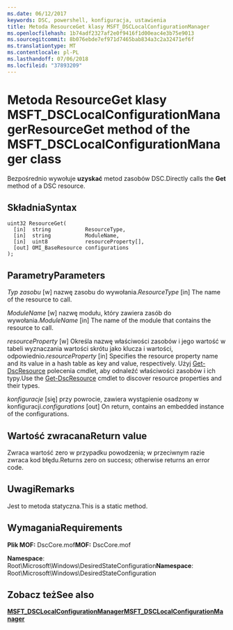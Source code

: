 ```yaml
---
ms.date: 06/12/2017
keywords: DSC, powershell, konfiguracja, ustawienia
title: Metoda ResourceGet klasy MSFT_DSCLocalConfigurationManager
ms.openlocfilehash: 1b74adf2327af2e0f9416f1d00eac4e3b75e9013
ms.sourcegitcommit: 8b076ebde7ef971d7465bab834a3c2a32471ef6f
ms.translationtype: MT
ms.contentlocale: pl-PL
ms.lasthandoff: 07/06/2018
ms.locfileid: "37893209"
---
```

# <a name="resourceget-method-of-the-msftdsclocalconfigurationmanager-class"></a><span data-ttu-id="80075-103">Metoda ResourceGet klasy MSFT_DSCLocalConfigurationManager</span><span class="sxs-lookup"><span data-stu-id="80075-103">ResourceGet method of the MSFT_DSCLocalConfigurationManager class</span></span>

<span data-ttu-id="80075-104">Bezpośrednio wywołuje **uzyskać** metod zasobów DSC.</span><span class="sxs-lookup"><span data-stu-id="80075-104">Directly calls the **Get** method of a DSC resource.</span></span>

## <a name="syntax"></a><span data-ttu-id="80075-105">Składnia</span><span class="sxs-lookup"><span data-stu-id="80075-105">Syntax</span></span>

```mof
uint32 ResourceGet(
  [in]  string           ResourceType,
  [in]  string           ModuleName,
  [in]  uint8            resourceProperty[],
  [out] OMI_BaseResource configurations
);
```

## <a name="parameters"></a><span data-ttu-id="80075-106">Parametry</span><span class="sxs-lookup"><span data-stu-id="80075-106">Parameters</span></span>

<span data-ttu-id="80075-107">*Typ zasobu* \[w\] nazwę zasobu do wywołania.</span><span class="sxs-lookup"><span data-stu-id="80075-107">*ResourceType* \[in\] The name of the resource to call.</span></span>

<span data-ttu-id="80075-108">*ModuleName* \[w\] nazwę modułu, który zawiera zasób do wywołania.</span><span class="sxs-lookup"><span data-stu-id="80075-108">*ModuleName* \[in\] The name of the module that contains the resource to call.</span></span>

<span data-ttu-id="80075-109">*resourceProperty* \[w\] Określa nazwę właściwości zasobów i jego wartość w tabeli wyznaczania wartości skrótu jako klucza i wartości, odpowiednio.</span><span class="sxs-lookup"><span data-stu-id="80075-109">*resourceProperty* \[in\] Specifies the resource property name and its value in a hash table as key and value, respectively.</span></span> <span data-ttu-id="80075-110">Użyj [Get-DscResource](/powershell/module/PSDesiredStateConfiguration/Get-DscResource) polecenia cmdlet, aby odnaleźć właściwości zasobów i ich typy.</span><span class="sxs-lookup"><span data-stu-id="80075-110">Use the [Get-DscResource](/powershell/module/PSDesiredStateConfiguration/Get-DscResource) cmdlet to discover resource properties and their types.</span></span>

<span data-ttu-id="80075-111">*konfiguracje* \[się\] przy powrocie, zawiera wystąpienie osadzony w konfiguracji.</span><span class="sxs-lookup"><span data-stu-id="80075-111">*configurations* \[out\] On return, contains an embedded instance of the configurations.</span></span>

## <a name="return-value"></a><span data-ttu-id="80075-112">Wartość zwracana</span><span class="sxs-lookup"><span data-stu-id="80075-112">Return value</span></span>

<span data-ttu-id="80075-113">Zwraca wartość zero w przypadku powodzenia; w przeciwnym razie zwraca kod błędu.</span><span class="sxs-lookup"><span data-stu-id="80075-113">Returns zero on success; otherwise returns an error code.</span></span>

## <a name="remarks"></a><span data-ttu-id="80075-114">Uwagi</span><span class="sxs-lookup"><span data-stu-id="80075-114">Remarks</span></span>

<span data-ttu-id="80075-115">Jest to metoda statyczna.</span><span class="sxs-lookup"><span data-stu-id="80075-115">This is a static method.</span></span>

## <a name="requirements"></a><span data-ttu-id="80075-116">Wymagania</span><span class="sxs-lookup"><span data-stu-id="80075-116">Requirements</span></span>

<span data-ttu-id="80075-117">**Plik MOF:** DscCore.mof</span><span class="sxs-lookup"><span data-stu-id="80075-117">**MOF:** DscCore.mof</span></span>

<span data-ttu-id="80075-118">**Namespace**: Root\Microsoft\Windows\DesiredStateConfiguration</span><span class="sxs-lookup"><span data-stu-id="80075-118">**Namespace**: Root\Microsoft\Windows\DesiredStateConfiguration</span></span>

## <a name="see-also"></a><span data-ttu-id="80075-119">Zobacz też</span><span class="sxs-lookup"><span data-stu-id="80075-119">See also</span></span>

[<span data-ttu-id="80075-120">**MSFT_DSCLocalConfigurationManager**</span><span class="sxs-lookup"><span data-stu-id="80075-120">**MSFT_DSCLocalConfigurationManager**</span></span>](msft-dsclocalconfigurationmanager.md)